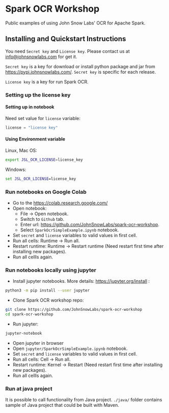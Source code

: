 ﻿# Spark OCR Workshop
Public examples of using John Snow Labs' OCR for Apache Spark.

## Installing and Quickstart Instructions

You need `Secret key` and `License key`.
Please contact us at info@johnsnowlabs.com for get it.

`Secret key` is a key for download or install python package and jar from https://pypi.johnsnowlabs.com/.
`Secret key` is specific for each release.

`License key` is a key for run Spark OCR. 

### Setting up the license key

#### Setting up in notebook

Need set value for `license` variable:

```python
license = "license key"
```

#### Using Environment variable

Linux, Mac OS:

```bash
export JSL_OCR_LICENSE=license_key
```
Windows:

```cmd
set JSL_OCR_LICENSE=license_key
```

### Run notebooks on Google Colab

* Go to the https://colab.research.google.com/
* Open notebook:
  * File -> Open notebook.
  * Switch to `Github` tab.
  * Enter url: https://github.com/JohnSnowLabs/spark-ocr-workshop.
  * Select `SparkOcrSimpleExample.ipynb` notebook.
* Set `secret` and `license` variables to valid values in first cell.
* Run all cells: Runtime -> Run all.
* Restart runtime: Runtime -> Restart runtime (Need restart first time after installing new packages).
* Run all cellls again.

### Run notebooks locally using jupyter

* Install jupyter notebooks. More details: https://jupyter.org/install :
```bash
python3 -m pip install --user jupyter
```
* Clone Spark OCR workshop repo:
```bash
git clone https://github.com/JohnSnowLabs/spark-ocr-workshop
cd spark-ocr-workshop
```
* Run jupyter:
```bash
jupyter-notebook
```
* Open jupyter in browser
* Open `jupyter/SparkOcrSimpleExample.ipynb` notebook.
* Set `secret` and `license` variables to valid values in first cell.
* Run all cells: Cell -> Run all.
* Restart runtime: Kernel -> Restart (Need restart first time after installing new packages).
* Run all cellls again.

### Run at java project

It is possible to call functionality from Java project.
`./java/` folder contains sample of Java project that could be built with Maven.


